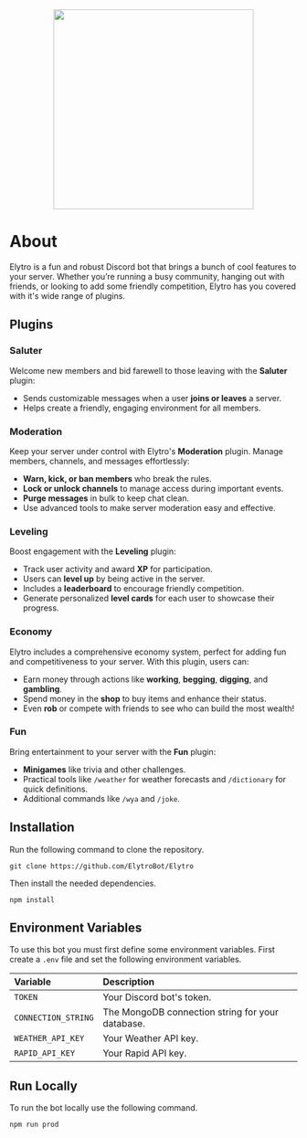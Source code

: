 <div align="center">
  <img width="350px" src="https://i.imgur.com/wzOwK7t.png"/>
</div>

# About

Elytro is a fun and robust Discord bot that brings a bunch of cool features to your server. Whether you’re running a busy community, hanging out with friends, or looking to add some friendly competition, Elytro has you covered with it's wide range of plugins.

## Plugins

### Saluter
Welcome new members and bid farewell to those leaving with the **Saluter** plugin:
- Sends customizable messages when a user **joins or leaves** a server.
- Helps create a friendly, engaging environment for all members.

### Moderation
Keep your server under control with Elytro's **Moderation** plugin. Manage members, channels, and messages effortlessly:
- **Warn, kick, or ban members** who break the rules.
- **Lock or unlock channels** to manage access during important events.
- **Purge messages** in bulk to keep chat clean.
- Use advanced tools to make server moderation easy and effective.

### Leveling
Boost engagement with the **Leveling** plugin:
- Track user activity and award **XP** for participation.
- Users can **level up** by being active in the server.
- Includes a **leaderboard** to encourage friendly competition.
- Generate personalized **level cards** for each user to showcase their progress.

### Economy
Elytro includes a comprehensive economy system, perfect for adding fun and competitiveness to your server. With this plugin, users can:
- Earn money through actions like **working**, **begging**, **digging**, and **gambling**.
- Spend money in the **shop** to buy items and enhance their status.
- Even **rob** or compete with friends to see who can build the most wealth!

### Fun
Bring entertainment to your server with the **Fun** plugin:
- **Minigames** like trivia and other challenges.
- Practical tools like `/weather` for weather forecasts and `/dictionary` for quick definitions.
- Additional commands like `/wya` and `/joke`.

## Installation

Run the following command to clone the repository.

```shell
git clone https://github.com/ElytroBot/Elytro
```

Then install the needed dependencies.

```shell
npm install
```
## Environment Variables

To use this bot you must first define some environment variables. First create a `.env` file and set the following environment variables.

|Variable| Description                                                     |
|:------------------| :----------------------------------------------------|
|`TOKEN`            | Your Discord bot's token.                            |
|`CONNECTION_STRING`| The MongoDB connection string for your database.     |
|`WEATHER_API_KEY`  | Your Weather API key.                                |
|`RAPID_API_KEY`    | Your Rapid API key.                                  |

## Run Locally

To run the bot locally use the following command.

```
npm run prod
```